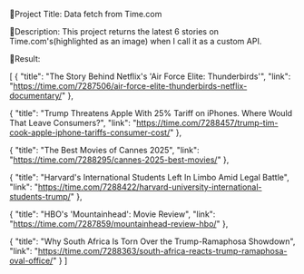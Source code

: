 
🔗Project Title: Data fetch from Time.com

🔗Description:
This project returns the latest 6 stories on Time.com's(highlighted as an image) when I call it as a custom API.

🔗Result:

[
{
"title": "The Story Behind Netflix's 'Air Force Elite: Thunderbirds'",
"link": "https://time.com/7287506/air-force-elite-thunderbirds-netflix-documentary/"
},

{
"title": "Trump Threatens Apple With 25% Tariff on iPhones. Where Would That Leave Consumers?",
"link": "https://time.com/7288457/trump-tim-cook-apple-iphone-tariffs-consumer-cost/"
},

{
"title": "The Best Movies of Cannes 2025",
"link": "https://time.com/7288295/cannes-2025-best-movies/"
},

{
"title": "Harvard's International Students Left In Limbo Amid Legal Battle",
"link": "https://time.com/7288422/harvard-university-international-students-trump/"
},

{
"title": "HBO's 'Mountainhead': Movie Review",
"link": "https://time.com/7287859/mountainhead-review-hbo/"
},

{
"title": "Why South Africa Is Torn Over the Trump-Ramaphosa Showdown",
"link": "https://time.com/7288363/south-africa-reacts-trump-ramaphosa-oval-office/"
}
]




